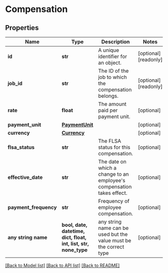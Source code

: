 # Compensation


## Properties
Name | Type | Description | Notes
------------ | ------------- | ------------- | -------------
**id** | **str** | A unique identifier for an object. | [optional] [readonly] 
**job_id** | **str** | The ID of the job to which the compensation belongs. | [optional] [readonly] 
**rate** | **float** | The amount paid per payment unit. | [optional] 
**payment_unit** | [**PaymentUnit**](PaymentUnit.md) |  | [optional] 
**currency** | [**Currency**](Currency.md) |  | [optional] 
**flsa_status** | **str** | The FLSA status for this compensation. | [optional] 
**effective_date** | **str** | The date on which a change to an employee&#39;s compensation takes effect. | [optional] 
**payment_frequency** | **str** | Frequency of employee compensation. | [optional] 
**any string name** | **bool, date, datetime, dict, float, int, list, str, none_type** | any string name can be used but the value must be the correct type | [optional]

[[Back to Model list]](../../README.md#documentation-for-models) [[Back to API list]](../../README.md#documentation-for-api-endpoints) [[Back to README]](../../README.md)



